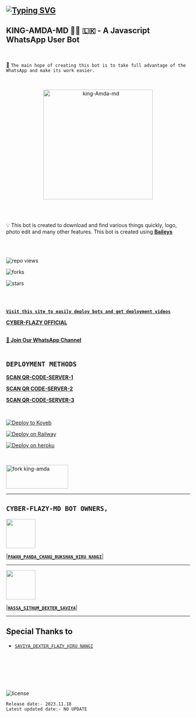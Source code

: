 <br>
  
  ## [![Typing SVG](https://readme-typing-svg.herokuapp.com?font=Rockstar-ExtraBold&color=F33A6A&lines=𝐇𝐈+𝐈𝐀𝐌+🄺𝗜𝗡𝗚╺+🄰𝗠𝗗𝗤+-+𝗕𝗢𝗧.;𝙿𝙾𝚆𝙴𝚁𝙳+𝙱𝚈:+𝙺𝙸𝙽𝙶+𝙰𝙼𝙳𝙰+𝚃𝙴𝙰𝙼;ℂ𝕣𝕖𝕒𝕥𝕖𝕕+𝕓𝕪:𝗠𝗥:+𝗖𝗬𝗕𝗘𝗥.༆𝗙𝗟𝗔𝗭𝗬;𝗠𝗥:+𝗖𝗬𝗕𝗘𝗥.☬𝗗𝗘𝗫𝗧𝗘𝗥༒;𝗠𝗥:+𝗖𝗬𝗕𝗘𝗥.𝗛𝗔𝗦𝗦𝗔࿐;💕ඉතිං+ඔයල🙃;😁හොදින්+ඉන්නවානේ🧚)](https://git.io/typing-svg)

## KING-AMDA-MD 👨‍💻 🇱🇰 - A Javascript WhatsApp User Bot

<br>

🔮 `The main hope of creating this bot is to take full advantage of the WhatsApp and make its work easier.`

<br>
 
  <p align="center">  
  <a href="https://telegra.ph/file/83aed3dcb3881a1995006.jpg">
    <img alt="king-Amda-md" height="300" src="https://telegra.ph/file/83aed3dcb3881a1995006.jpg">
    
  
  </a>
</p>  


<br>
<br>

💡 This bot is created to download and find various things quickly, logo, photo edit and many other features. This bot is created using **[Baileys](https://github.com/WhiskeySockets/Baileys)**

<br>
<br>
  

![repo views](https://hits.seeyoufarm.com/api/count/incr/badge.svg?url=https%3A%2F%2Fgithub.com%2Fflazy122%2FKING-AMDA-MD&count_bg=%2379C83D&title_bg=%23555555&icon=gitpod.svg&icon_color=%23E7E7E7&title=Views&edge_flat=false)

![forks](https://img.shields.io/github/forks/flazy123/KING-AMDA-MD?label=Forks&style=social)

![stars](https://telegra.ph/file/a175fe461a061f2159e7f.jpg)

<br>
<br>


 **[`Visit this site to easily deploy bots and get deployment videos`](tiktok.com/@_cyber_hr_king)**


**[CYBER-FLAZY OFFICIAL](https://www.youtube.com/@cyber_flazy)**
<br>
<br>

**[🚀 Join Our WhatsApp Channel](https://chat.whatsapp.com/L6Rw4onJlfBJGprvSQh9I2)**
<br>
<br>

 **`DEPLOYMENT METHODS`**
---
**[SCAN QR-CODE-SERVER-1](https://replit.com/@savigaming2009/KING-AMDA-BOT-QR?v=1)**



**[SCAN QR CODE-SERVER-2](https://replit.com/@savigaming2009/KING-AMDA-BOT-QR?v=1)**

  

**[SCAN QR-CODE-SERVER-3](https://replit.com/@savigaming2009/KING-AMDA-BOT-QR?v=1)**


<br>

[![Deploy to Koyeb](https://www.koyeb.com/static/images/deploy/button.svg)](https://app.koyeb.com/apps/deploy?type=git&repository=github.com/prabathLK/PRABATH-MD&branch=main&env[BOT_NUMBER]&env[SESSION_ID]&env[GITHUB_USERNAME]&env[GITHUB_AUTH_TOKEN]&name=prabath-md)
<br>

[![Deploy on Railway](https://railway.app/button.svg)](https://railway.app/template/2B1VYo)
<br>

[![Deploy on heroku](https://www.herokucdn.com/deploy/button.svg)](https://dashboard.heroku.com/new?button-url=https://github.com/flazy123/KING-AMDA-MD&template=https://github.com/flazy123/KING-AMDA-MD.git)

<br>

  
<a href="https://github.com/flazy123/KING-AMDA-MD/fork" target="blank"><img align="center" src="https://i.imgur.com/cxaSEWe.png" alt="fork king-amda" height="65" width="170" /></a>

 ---



## **`CYBER-FLAZY-MD BOT OWNERS,`**


   <a href="tiktok.com/@_cyber_hr_king/"><img src="https://telegra.ph/file/83aed3dcb3881a1995006.jpg" width=80 height=80></a>   

|**[`PAWAN_PANDA_CHANU_RUKSHAN_HIRU NANGI`](tiktok.com/@_cyber_hr_king)**|

---

<a href="https://www.youtube.com/@cyber_flazy"><img src="https://telegra.ph/file/d98b00d1851c1463d4328.jpg" width=80 height=80></a> 

|**[`HASSA_SITHUM_DEXTER_SAVIYA`](tiktok.com/@_cyber_hr_king)**|

---

## Special Thanks to
* [`SAVIYA_DEXTER_FLAZY_HIRU NANGI`](tiktok.com/@_cyber_hr_king/)

<br>
<br>
<br>
<br>
<br>


![license](https://telegra.ph/file/c6fd0d6f04230db5ca07c.jpg?color=green&label=License&style=plastic)



`Release date:- 2023.11.18`
<br>
`Latest updated date:- NO UPDATE`
